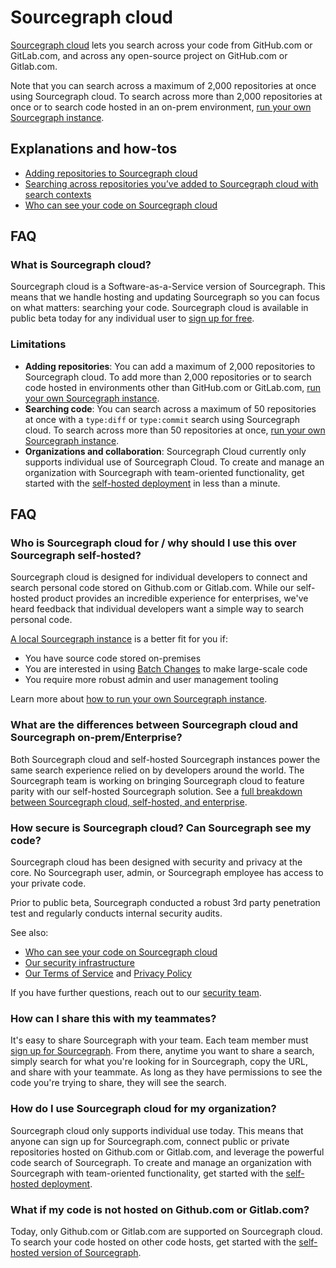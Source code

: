 # Sourcegraph cloud

[Sourcegraph cloud](https://sourcegraph.com/search) lets you search across your code from GitHub.com or GitLab.com, and across any open-source project on GitHub.com or Gitlab.com.

Note that you can search across a maximum of 2,000 repositories at once using Sourcegraph cloud. To search across more than 2,000 repositories at once or to search code hosted in an on-prem environment, [run your own Sourcegraph instance](../../../admin/install/index.md).

## Explanations and how-tos

- [Adding repositories to Sourcegraph cloud](../how-to/adding_repositories_to_cloud.md)
- [Searching across repositories you’ve added to Sourcegraph cloud with search contexts](../how-to/searching_with_search_contexts.md)
- [Who can see your code on Sourcegraph cloud](./code_visibility_on_sourcegraph_cloud.md)

## FAQ

### What is Sourcegraph cloud?

Sourcegraph cloud is a Software-as-a-Service version of Sourcegraph. This means that we handle hosting and updating Sourcegraph so you can focus on what matters: searching your code. Sourcegraph cloud is available in public beta today for any individual user to [sign up for free](https://sourcegraph.com/sign-up).

### Limitations

- **Adding repositories**: You can add a maximum of 2,000 repositories to Sourcegraph cloud. To add more than 2,000 repositories or to search code hosted in environments other than GitHub.com or GitLab.com, [run your own Sourcegraph instance](../../../admin/install/index.md).
- **Searching code**: You can search across a maximum of 50 repositories at once with a `type:diff` or `type:commit` search using Sourcegraph cloud. To search across more than 50 repositories at once, [run your own Sourcegraph instance](../../../admin/install/index.md).
- **Organizations and collaboration**: Sourcegraph Cloud currently only supports individual use of Sourcegraph Cloud. To create and manage an organization with Sourcegraph with team-oriented functionality, get started with the [self-hosted deployment](../../../admin/install/index.md) in less than a minute.

## FAQ

### Who is Sourcegraph cloud for / why should I use this over Sourcegraph self-hosted?

Sourcegraph cloud is designed for individual developers to connect and search personal code stored on Github.com or Gitlab.com. While our self-hosted product provides an incredible experience for enterprises, we've heard feedback that individual developers want a simple way to search personal code. 

[A local Sourcegraph instance](../../../admin/install/index.md) is a better fit for you if:

- You have source code stored on-premises
- You are interested in using [Batch Changes](https://about.sourcegraph.com/batch-changes/) to make large-scale code 
- You require more robust admin and user management tooling

Learn more about [how to run your own Sourcegraph instance](../../../admin/install/index.md).

### What are the differences between Sourcegraph cloud and Sourcegraph on-prem/Enterprise?

Both Sourcegraph cloud and self-hosted Sourcegraph instances power the same search experience relied on by developers around the world. The Sourcegraph team is working on bringing Sourcegraph cloud to feature parity with our self-hosted Sourcegraph solution. See a [full breakdown between Sourcegraph cloud, self-hosted, and enterprise](../../cloud/cloud_self_hosted_comparison.md).

### How secure is Sourcegraph cloud? Can Sourcegraph see my code?

Sourcegraph cloud has been designed with security and privacy at the core. No Sourcegraph user, admin, or Sourcegraph employee has access to your private code.

Prior to public beta, Sourcegraph conducted a robust 3rd party penetration test and regularly conducts internal security audits. 

See also:

- [Who can see your code on Sourcegraph cloud](./code_visibility_on_sourcegraph_cloud.md)
- [Our security infrastructure](https://about.sourcegraph.com/handbook/engineering/security/infrastructure)
- [Our Terms of Service](https://about.sourcegraph.com/terms-dotcom) and [Privacy Policy](https://about.sourcegraph.com/privacy/)

If you have further questions, reach out to our [security team](mailto:security@sourcegraph.com).

### How can I share this with my teammates?

It's easy to share Sourcegraph with your team. Each team member must [sign up for Sourcegraph](https://sourcegraph.com/sign-up). From there, anytime you want to share a search, simply search for what you're looking for in Sourcegraph, copy the URL, and share with your teammate. As long as they have permissions to see the code you're trying to share, they will see the search.

### How do I use Sourcegraph cloud for my organization?

Sourcegraph cloud only supports individual use today. This means that anyone can sign up for Sourcegraph.com, connect public or private repositories hosted on Github.com or Gitlab.com, and leverage the powerful code search of Sourcegraph. To create and manage an organization with Sourcegraph with team-oriented functionality, get started with the [self-hosted deployment](../../../admin/install/index.md).

### What if my code is not hosted on Github.com or Gitlab.com?

Today, only Github.com or Gitlab.com are supported on Sourcegraph cloud. To search your code hosted on other code hosts, get started with the [self-hosted version of Sourcegraph](../../../admin/install/index.md).
